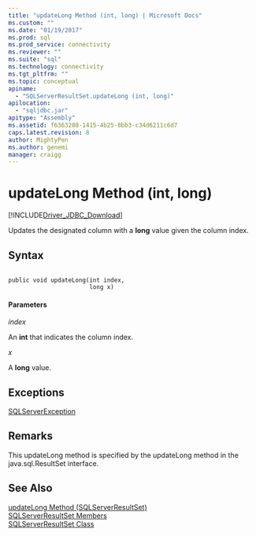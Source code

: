 ```yaml
---
title: "updateLong Method (int, long) | Microsoft Docs"
ms.custom: ""
ms.date: "01/19/2017"
ms.prod: sql
ms.prod_service: connectivity
ms.reviewer: ""
ms.suite: "sql"
ms.technology: connectivity
ms.tgt_pltfrm: ""
ms.topic: conceptual
apiname: 
  - "SQLServerResultSet.updateLong (int, long)"
apilocation: 
  - "sqljdbc.jar"
apitype: "Assembly"
ms.assetid: f6363288-1415-4b25-8bb3-c34d6211c6d7
caps.latest.revision: 8
author: MightyPen
ms.author: genemi
manager: craigg
---
```

# updateLong Method (int, long)
[!INCLUDE[Driver_JDBC_Download](../../../includes/driver_jdbc_download.md)]

  Updates the designated column with a **long** value given the column index.  
  
## Syntax  
  
```  
  
public void updateLong(int index,  
                       long x)  
```  
  
#### Parameters  
 *index*  
  
 An **int** that indicates the column index.  
  
 *x*  
  
 A **long** value.  
  
## Exceptions  
 [SQLServerException](../../../connect/jdbc/reference/sqlserverexception-class.md)  
  
## Remarks  
 This updateLong method is specified by the updateLong method in the java.sql.ResultSet interface.  
  
## See Also  
 [updateLong Method &#40;SQLServerResultSet&#41;](../../../connect/jdbc/reference/updatelong-method-sqlserverresultset.md)   
 [SQLServerResultSet Members](../../../connect/jdbc/reference/sqlserverresultset-members.md)   
 [SQLServerResultSet Class](../../../connect/jdbc/reference/sqlserverresultset-class.md)  
  
  
